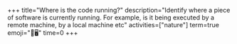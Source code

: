 +++
title="Where is the code running?"
description="Identify where a piece of software is currently running. For example, is it being executed by a remote machine, by a local machine etc"
activities=["nature"]
term=true
emoji="👟🖥️"
time=0
+++
